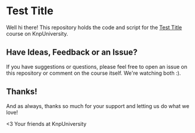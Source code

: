 # Test Title

Well hi there! This repository holds the code and script
for the [Test Title](http://knpu.l:8080/app_dev.php/screencast/test) course on KnpUniversity.

## Have Ideas, Feedback or an Issue?

If you have suggestions or questions, please feel free to
open an issue on this repository or comment on the course
itself. We're watching both :). 

## Thanks!

And as always, thanks so much for your support and letting
us do what we love!

<3 Your friends at KnpUniversity
